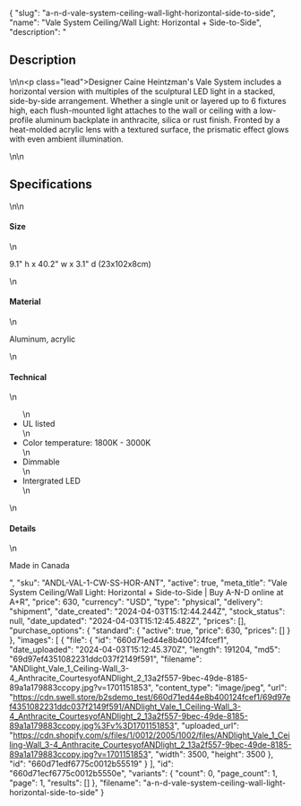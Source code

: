 {
  "slug": "a-n-d-vale-system-ceiling-wall-light-horizontal-side-to-side",
  "name": "Vale System Ceiling/Wall Light: Horizontal + Side-to-Side",
  "description": "<h2>Description</h2>\n<!-- split -->\n<p class=\"lead\">Designer Caine Heintzman's Vale System includes a horizontal version with multiples of the sculptural LED light in a stacked, side-by-side arrangement. Whether a single unit or layered up to 6 fixtures high, each flush-mounted light attaches to the wall or ceiling with a low-profile aluminum backplate in anthracite, silica or rust finish. Fronted by a heat-molded acrylic lens with a textured surface, the prismatic effect glows with even ambient illumination.</p>\n<!-- split -->\n<h2>Specifications</h2>\n<!-- split -->\n<h4>Size</h4>\n<p>9.1\" h x 40.2\" w x 3.1\" d (23x102x8cm)</p>\n<h4>Material</h4>\n<p>Aluminum, acrylic</p>\n<h4>Technical</h4>\n<ul>\n<li>UL listed</li>\n<li>Color temperature: 1800K - 3000K</li>\n<li>Dimmable</li>\n<li>Intergrated LED</li>\n</ul>\n<h4>Details</h4>\n<p>Made in Canada</p>",
  "sku": "ANDL-VAL-1-CW-SS-HOR-ANT",
  "active": true,
  "meta_title": "Vale System Ceiling/Wall Light: Horizontal + Side-to-Side | Buy A-N-D online at A+R",
  "price": 630,
  "currency": "USD",
  "type": "physical",
  "delivery": "shipment",
  "date_created": "2024-04-03T15:12:44.244Z",
  "stock_status": null,
  "date_updated": "2024-04-03T15:12:45.482Z",
  "prices": [],
  "purchase_options": {
    "standard": {
      "active": true,
      "price": 630,
      "prices": []
    }
  },
  "images": [
    {
      "file": {
        "id": "660d71ed44e8b400124fcef1",
        "date_uploaded": "2024-04-03T15:12:45.370Z",
        "length": 191204,
        "md5": "69d97ef4351082231ddc037f2149f591",
        "filename": "ANDlight_Vale_1_Ceiling-Wall_3-4_Anthracite_CourtesyofANDlight_2_13a2f557-9bec-49de-8185-89a1a179883ccopy.jpg?v=1701151853",
        "content_type": "image/jpeg",
        "url": "https://cdn.swell.store/b2sdemo_test/660d71ed44e8b400124fcef1/69d97ef4351082231ddc037f2149f591/ANDlight_Vale_1_Ceiling-Wall_3-4_Anthracite_CourtesyofANDlight_2_13a2f557-9bec-49de-8185-89a1a179883ccopy.jpg%3Fv%3D1701151853",
        "uploaded_url": "https://cdn.shopify.com/s/files/1/0012/2005/1002/files/ANDlight_Vale_1_Ceiling-Wall_3-4_Anthracite_CourtesyofANDlight_2_13a2f557-9bec-49de-8185-89a1a179883ccopy.jpg?v=1701151853",
        "width": 3500,
        "height": 3500
      },
      "id": "660d71edf6775c0012b55519"
    }
  ],
  "id": "660d71ecf6775c0012b5550e",
  "variants": {
    "count": 0,
    "page_count": 1,
    "page": 1,
    "results": []
  },
  "filename": "a-n-d-vale-system-ceiling-wall-light-horizontal-side-to-side"
}